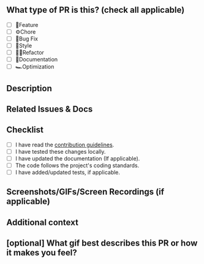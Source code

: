 ## What type of PR is this? (check all applicable)

- [ ] 🍕Feature
- [ ] ⚙️Chore
- [ ] 🐛Bug Fix
- [ ] 🎨Style
- [ ] 🧑‍💻Refactor
- [ ] 📕Documentation
- [ ] 🏎️Optimization

## Description

<!-- Briefly describe the changes introduced by this pull request -->

## Related Issues & Docs

<!--
For pull requests that relate or close an issue, please include them
below.  We like to follow [Github's guidance on linking issues to pull requests](https://docs.github.com/en/issues/tracking-your-work-with-issues/linking-a-pull-request-to-an-issue).

For example having the text: "closes #1234" would connect the current pull
request to issue 1234.  And when we merge the pull request, Github will
automatically close the issue.
-->

## Checklist

- [ ] I have read the [contribution guidelines]("./docs/CONTRIBUTING.md").
- [ ] I have tested these changes locally.
- [ ] I have updated the documentation (If applicable).
- [ ] The code follows the project's coding standards.
- [ ] I have added/updated tests, if applicable.

## Screenshots/GIFs/Screen Recordings (if applicable)

<!-- Visually demonstrate the changes, if applicable -->

## Additional context

<!-- Add any additional information that might be relevant to the review process -->

## [optional] What gif best describes this PR or how it makes you feel?
